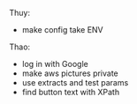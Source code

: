 Thuy:
- make config take ENV

Thao:
- log in with Google
- make aws pictures private
- use extracts and test params
- find button text with XPath